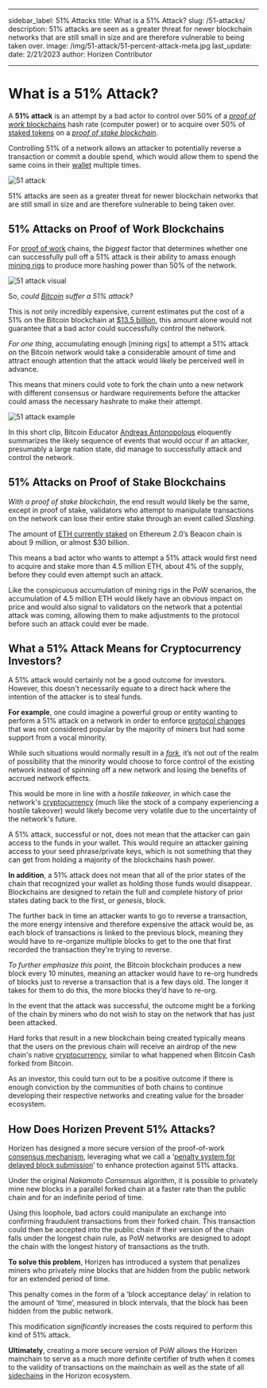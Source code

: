 ﻿---

sidebar_label: 51% Attacks
title: What is a 51% Attack?
slug: /51-attacks/
description: 51% attacks are seen as a greater threat for newer blockchain networks that are still small in size and are therefore vulnerable to being taken over.
image: /img/51-attack/51-percent-attack-meta.jpg
last_update:
  date: 2/21/2023
  author: Horizen Contributor

---

# What is a 51% Attack?

A **51% attack** is an attempt by a bad actor to control over 50% of a [_proof of work_ blockchains](consensus/proof-of-work-pow.md) hash rate (computer power) or to acquire over 50% of [staked tokens](tokenomics/what-is-a-token.md) on a [_proof of stake blockchain_](consensus/pos-vs-pow.md).

Controlling 51% of a network allows an attacker to potentially reverse a transaction or commit a double spend, which would allow them to spend the same coins in their [wallet](wallets/crypto-wallets.md) multiple times.

![51 attack](/img/51-attack/51-attack.jpg)

51% attacks are seen as a greater threat for newer blockchain networks that are still small in size and are therefore vulnerable to being taken over.

## 51% Attacks on Proof of Work Blockchains

For [proof of work](consensus/proof-of-work-pow.md) chains, the _biggest_ factor that determines whether one can successfully pull off a 51% attack is their ability to amass enough [mining rigs](mining/crypto-mining.md) to produce more hashing power than 50% of the network.

![51 attack visual](/img/51-attack/51-attack-visual.jpeg)

So, _could [Bitcoin](cryptocurrency/bitcoin-glossary.md) suffer a 51% attack?_

This is not only incredibly expensive, current estimates put the cost of a 51% on the Bitcoin blockchain at [$13.5 billion](https://learn.eqonex.com/news/what-51-attack-and-how-much-would-it-cost#:~:text=Therefore%2C%20the%20total%20cost%20is,1.66%25%20of%20the%20market%20cap.), this amount alone would not guarantee that a bad actor could successfully control the network.

_For one thing_, accumulating enough [mining rigs] to attempt a 51% attack on the Bitcoin network would take a considerable amount of time and attract enough attention that the attack would likely be perceived well in advance.

This means that miners could vote to fork the chain unto a new network with different consensus or hardware requirements before the attacker could amass the necessary hashrate to make their attempt.

![51 attack example](/img/51-attack/51-attack-example.gif)

In this short clip, Bitcoin Educator [Andreas Antonopolous](https://www.youtube.com/watch?v=ncPyMUfNyVM) eloquently summarizes the likely sequence of events that would occur if an attacker, presumably a large nation state, did manage to successfully attack and control the network.

## 51% Attacks on Proof of Stake Blockchains

_With a proof of stake blockchain_, the end result would likely be the same, except in proof of stake, validators who attempt to manipulate transactions on the network can lose their entire stake through an event called _Slashing_.

The amount of [ETH currently staked](https://www.coindesk.com/layer2/2022/01/12/ethereum-reaches-a-staking-milestone/) on Ethereum 2.0’s Beacon chain is about 9 million, or almost $30 billion.

This means a bad actor who wants to attempt a 51% attack would first need to acquire and stake more than 4.5 million ETH, about 4% of the supply, before they could even attempt such an attack.

Like the conspicuous accumulation of mining rigs in the PoW scenarios, the accumulation of 4.5 million ETH would likely have an obvious impact on price and would also signal to validators on the network that a potential attack was coming, allowing them to make adjustments to the protocol before such an attack could ever be made.

## What a 51% Attack Means for Cryptocurrency Investors?

A 51% attack would certainly not be a good outcome for investors. However, this doesn't necessarily equate to a direct hack where the intention of the attacker is to steal funds.

**For example**, one could imagine a powerful group or entity wanting to perform a 51% attack on a network in order to enforce [protocol changes](architecture/blockchain-protocols.md) that was not considered popular by the majority of miners but had some support from a vocal minority.

While such situations would normally result in a _[fork](governance/blockchain-forks.md)_, it’s not out of the realm of possibility that the minority would choose to force control of the existing network instead of spinning off a new network and losing the benefits of accrued network effects.

This would be more in line with a _hostile takeover,_ in which case the network's [cryptocurrency](cryptocurrency/cryptocurrency.md) (much like the stock of a company experiencing a hostile takeover) would likely become very volatile due to the uncertainty of the network's future.

A 51% attack, successful or not, does not mean that the attacker can gain access to the funds in your wallet. This would require an attacker gaining access to your seed phrase/private keys, which is not something that they can get from holding a majority of the blockchains hash power.

**In addition**, a 51% attack does not mean that all of the prior states of the chain that recognized your wallet as holding those funds would disappear. Blockchains are designed to retain the full and complete history of prior states dating back to the first, or _genesis_, block.

The further back in time an attacker wants to go to reverse a transaction, the more energy intensive and therefore expensive the attack would be, as each block of transactions is linked to the previous block, meaning they would have to re-organize multiple blocks to get to the one that first recorded the transaction they're trying to reverse.

_To further emphasize this point,_ the Bitcoin blockchain produces a new block every 10 minutes, meaning an attacker would have to re-org hundreds of blocks just to reverse a transaction that is a few days old. The longer it takes for them to do this, the more blocks they’d have to re-org.

In the event that the attack was successful, the outcome might be a forking of the chain by miners who do not wish to stay on the network that has just been attacked.

Hard forks that result in a new blockchain being created typically means that the users on the previous chain will receive an airdrop of the new chain's native [cryptocurrency](cryptocurrency/cryptocurrency.md), similar to what happened when Bitcoin Cash forked from Bitcoin.

As an investor, this could turn out to be a positive outcome if there is enough conviction by the communities of both chains to continue developing their respective networks and creating value for the broader ecosystem.

## How Does Horizen Prevent 51% Attacks?

Horizen has designed a more secure version of the proof-of-work [consensus mechanism](consensus/consensus-mechanisms.md), leveraging what we call a ‘[penalty system for delayed block submission](https://www.horizen.io/assets/files/A-Penalty-System-for-Delayed-Block-Submission-by-Horizen.pdf)’ to enhance protection against 51% attacks.

Under the original _Nakamoto Consensus_ algorithm, it is possible to privately mine new blocks in a parallel forked chain at a faster rate than the public chain and for an indefinite period of time.

Using this loophole, bad actors could manipulate an exchange into confirming fraudulent transactions from their forked chain. This transaction could then be accepted into the public chain if their version of the chain falls under the longest chain rule, as PoW networks are designed to adopt the chain with the longest history of transactions as the truth.

**To solve this problem**, Horizen has introduced a system that penalizes miners who privately mine blocks that are hidden from the public network for an extended period of time.

This penalty comes in the form of a ‘block acceptance delay’ in relation to the amount of ‘time’, measured in block intervals, that the block has been hidden from the public network.

This modification _significantly_ increases the costs required to perform this kind of 51% attack.

**Ultimately**, creating a more secure version of PoW allows the Horizen mainchain to serve as a much more definite certifier of truth when it comes to the validity of transactions on the mainchain as well as the state of all [sidechains](scalability/sidechains.md) in the Horizon ecosystem.
